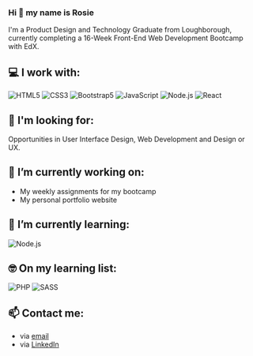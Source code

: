 ### Hi 👋 my name is Rosie
I'm a Product Design and Technology Graduate from Loughborough, currently completing a 16-Week Front-End Web Development Bootcamp with EdX.

## 💻 I work with:
<img src="https://img.shields.io/badge/html5-%23E34F26.svg?style=for-the-badge&logo=html5&logoColor=white" alt="HTML5"/> <img src="https://img.shields.io/badge/css3-%231572B6.svg?style=for-the-badge&logo=css3&logoColor=white" alt="CSS3"/> <img src="https://img.shields.io/badge/bootstrap-%238511FA.svg?style=for-the-badge&logo=bootstrap&logoColor=white" alt="Bootstrap5"/> <img src="https://img.shields.io/badge/javascript-%23323330.svg?style=for-the-badge&logo=javascript&logoColor=%23F7DF1E" alt="JavaScript"/> <img src="https://img.shields.io/badge/node.js-6DA55F?style=for-the-badge&logo=node.js&logoColor=white" alt="Node.js"/> <img src="https://img.shields.io/badge/React-20232A?style=for-the-badge&logo=react&logoColor=61DAFB" alt="React"/>

## 🔎 I'm looking for:
Opportunities in User Interface Design, Web Development and Design or UX.

## 🔭 I’m currently working on:
* My weekly assignments for my bootcamp
* My personal portfolio website

## 🌱 I’m currently learning:
<img src="https://img.shields.io/badge/node.js-6DA55F?style=for-the-badge&logo=node.js&logoColor=white" alt="Node.js"/>

## 🤓 On my learning list:
<img src="https://img.shields.io/badge/php-%23777BB4.svg?style=for-the-badge&logo=php&logoColor=white" alt="PHP"/> <img src="https://img.shields.io/badge/Sass-CC6699?style=for-the-badge&logo=sass&logoColor=white" alt="SASS"/>

## 📫 Contact me:
* via [email](rosiegalezia@gmail.com)
* via [LinkedIn](https://www.linkedin.com/in/rosiegalezia)
